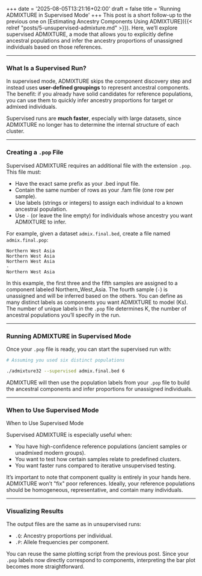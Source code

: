 +++
date = '2025-08-05T13:21:16+02:00'
draft = false
title = 'Running ADMIXTURE in Supervised Mode'
+++
This post is a short follow-up to the previous one on [Estimating Ancestry Components Using ADMIXTURE]({{< relref "posts/5-unsupervised-admixture.md" >}}). Here, we’ll explore supervised ADMIXTURE, a mode that allows you to explicitly define ancestral populations and infer the ancestry proportions of unassigned individuals based on those references.

---

### What Is a Supervised Run?
In supervised mode, ADMIXTURE skips the component discovery step and instead uses **user-defined groupings** to represent ancestral components. The benefit: if you already have solid candidates for reference populations, you can use them to quickly infer ancestry proportions for target or admixed individuals.

Supervised runs are **much faster**, especially with large datasets, since ADMIXTURE no longer has to determine the internal structure of each cluster.

---

### Creating a `.pop` File
Supervised ADMIXTURE requires an additional file with the extension `.pop`. This file must:
* Have the exact same prefix as your .bed input file.
* Contain the same number of rows as your .fam file (one row per sample).
* Use labels (strings or integers) to assign each individual to a known ancestral population.
* Use `-` (or leave the line empty) for individuals whose ancestry you want ADMIXTURE to infer.

For example, given a dataset `admix.final.bed`, create a file named `admix.final.pop`:

``` text
Northern West Asia
Northern West Asia
Northern West Asia
-
Northern West Asia
```

In this example, the first three and the fifth samples are assigned to a component labeled Northern_West_Asia. The fourth sample (`-`) is unassigned and will be inferred based on the others.
You can define as many distinct labels as components you want ADMIXTURE to model (Ks). The number of unique labels in the `.pop` file determines K, the number of ancestral populations you’ll specify in the run.

---

### Running ADMIXTURE in Supervised Mode
Once your `.pop` file is ready, you can start the supervised run with:
``` bash
# Assuming you used six distinct populations

./admixture32 --supervised admix.final.bed 6
```
ADMIXTURE will then use the population labels from your `.pop` file to build the ancestral components and infer proportions for unassigned individuals.

---

### When to Use Supervised Mode
When to Use Supervised Mode

Supervised ADMIXTURE is especially useful when:
* You have high-confidence reference populations (ancient samples or unadmixed modern groups).
* You want to test how certain samples relate to predefined clusters.
* You want faster runs compared to iterative unsupervised testing.

It’s important to note that component quality is entirely in your hands here. ADMIXTURE won’t "fix" poor references. Ideally, your reference populations should be homogeneous, representative, and contain many individuals.

---

### Visualizing Results
The output files are the same as in unsupervised runs:
* `.Q`: Ancestry proportions per individual.
* `.P`: Allele frequencies per component.

You can reuse the same plotting script from the previous post. Since your `.pop` labels now directly correspond to components, interpreting the bar plot becomes more straightforward.
